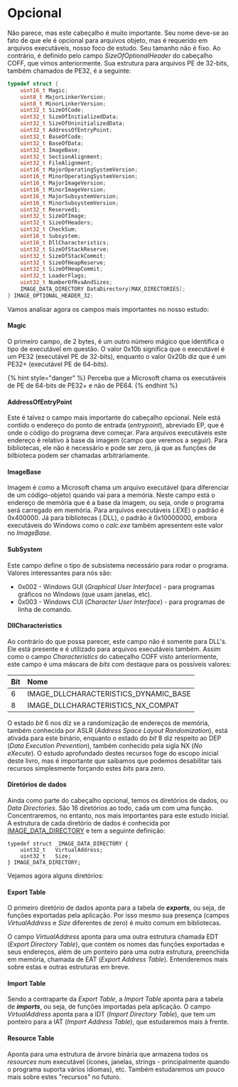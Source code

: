 # Opcional

Não parece, mas este cabeçalho é muito importante. Seu nome deve-se ao fato de que ele é opcional para arquivos objeto, mas é requerido em arquivos executáveis, nosso foco de estudo. Seu tamanho não é fixo. Ao contrário, é definido pelo campo _SizeOfOptionalHeader_ do cabeçalho COFF, que vimos anteriormente. Sua estrutura para arquivos PE de 32-bits, também chamados de PE32, é a seguinte:

```c
typedef struct {
    uint16_t Magic;
    uint8_t MajorLinkerVersion;
    uint8_t MinorLinkerVersion;
    uint32_t SizeOfCode;
    uint32_t SizeOfInitializedData;
    uint32_t SizeOfUninitializedData;
    uint32_t AddressOfEntryPoint;
    uint32_t BaseOfCode;
    uint32_t BaseOfData;
    uint32_t ImageBase;
    uint32_t SectionAlignment;
    uint32_t FileAlignment;
    uint16_t MajorOperatingSystemVersion;
    uint16_t MinorOperatingSystemVersion;
    uint16_t MajorImageVersion;
    uint16_t MinorImageVersion;
    uint16_t MajorSubsystemVersion;
    uint16_t MinorSubsystemVersion;
    uint32_t Reserved1;
    uint32_t SizeOfImage;
    uint32_t SizeOfHeaders;
    uint32_t CheckSum;
    uint16_t Subsystem;
    uint16_t DllCharacteristics;
    uint32_t SizeOfStackReserve;
    uint32_t SizeOfStackCommit;
    uint32_t SizeOfHeapReserve;
    uint32_t SizeOfHeapCommit;
    uint32_t LoaderFlags;
    uint32_t NumberOfRvaAndSizes;
    IMAGE_DATA_DIRECTORY DataDirectory[MAX_DIRECTORIES];
} IMAGE_OPTIONAL_HEADER_32;
```

Vamos analisar agora os campos mais importantes no nosso estudo:

#### **Magic**

O primeiro campo, de 2 bytes, é um outro número mágico que identifica o tipo de executável em questão. O valor 0x10b significa que o executável é um PE32 \(executável PE de 32-bits\), enquanto o valor 0x20b diz que é um PE32+ \(executável PE de 64-bits\).

{% hint style="danger" %}
Perceba que a Microsoft chama os executáveis de PE de 64-bits de PE32+ e não de PE64.
{% endhint %}

#### **AddressOfEntryPoint**

Este é talvez o campo mais importante do cabeçalho opcional. Nele está contido o endereço do ponto de entrada \(_entrypoint_\), abreviado EP, que é onde o código do programa deve começar. Para arquivos executáveis este endereço é relativo à base da imagem \(campo que veremos a seguir\). Para bibliotecas, ele não é necessário e pode ser zero, já que as funções de bilbioteca podem ser chamadas arbitrariamente.

#### **ImageBase**

Imagem é como a Microsoft chama um arquivo executável \(para diferenciar de um código-objeto\) quando vai para a memória. Neste campo está o endereço de memória que é a base da imagem, ou seja, onde o programa será carregado em memória. Para arquivos executáveis \(.EXE\) o padrão é 0x400000. Já para bibliotecas \(.DLL\), o padrão é 0x10000000, embora executáveis do Windows como o _calc.exe_ também apresentem este valor no _ImageBase_.

#### **SubSystem**

Este campo define o tipo de subsistema necessário para rodar o programa. Valores interessantes para nós são:

* 0x002 - Windows GUI \(_Graphical User Interface_\) - para programas gráficos no Windows \(que usam janelas, etc\).
* 0x003 - Windows CUI \(_Character User Interface_\) - para programas de linha de comando.

#### **DllCharacteristics**

Ao contrário do que possa parecer, este campo não é somente para DLL's. Ele está presente e é utilizado para arquivos executáveis também. Assim como o campo _Characteristics_ do cabeçalho COFF visto anteriormente, este campo é uma máscara de _bits_ com destaque para os possíveis valores:

| Bit | Nome |
| :--- | :--- |
| 6 | IMAGE\_DLLCHARACTERISTICS\_DYNAMIC\_BASE |
| 8 | IMAGE\_DLLCHARACTERISTICS\_NX\_COMPAT |

O estado _bit_ 6 nos diz se a randomização de endereços de memória, também conhecida por ASLR \(_Address Space Layout Randomization_\), está ativada para este binário, enquanto o estado do _bit_ 8 diz respeito ao DEP \(_Data Execution Prevention_\), também conhecido pela sigla NX \(_No eXecute_\). O estudo aprofundado destes recursos foge do escopo inicial deste livro, mas é importante que saibamos que podemos desabilitar tais recursos simplesmente forçando estes _bits_ para zero.

#### Diretórios de dados

Ainda como parte do cabeçalho opcional, temos os diretórios de dados, ou _Data Directories_. São 16 diretórios ao todo, cada um com uma função. Concentraremos, no entanto, nos mais importantes para este estudo inicial. A estrutura de cada diretório de dados é conhecida por [IMAGE\_DATA\_DIRECTORY](https://msdn.microsoft.com/en-us/library/windows/desktop/ms680305%28v=vs.85%29.aspx) e tem a seguinte definição:

```text
typedef struct _IMAGE_DATA_DIRECTORY {
    uint32_t   VirtualAddress;
    uint32_t   Size;
} IMAGE_DATA_DIRECTORY;
```

Vejamos agora alguns diretórios:

#### **Export Table**

O primeiro diretório de dados aponta para a tabela de _**exports**_, ou seja, de funções exportadas pela aplicação. Por isso mesmo sua presença \(campos _VirtualAddress_ e _Size_ diferentes de zero\) é muito comum em bibliotecas.

O campo _VirtualAddress_ aponta para uma outra estrutura chamada EDT \(_Export Directory Table_\), que contém os nomes das funções exportadas e seus endereços, além de um ponteiro para uma outra estrutura, preenchida em memória, chamada de EAT \(_Export Address Table_\). Entenderemos mais sobre estas e outras estruturas em breve.

#### **Import Table**

Sendo a contraparte da _Export Table_, a _Import Table_ aponta para a tabela de _**imports**_, ou seja, de funções importadas pela aplicação. O campo _VirtualAddress_ aponta para a IDT \(_Import Directory Table_\), que tem um ponteiro para a IAT \(_Import Address Table_\), que estudaremos mais à frente.

#### **Resource Table**

Aponta para uma estrutura de árvore binária que armazena todos os _resources_ num executável \(ícones, janelas, strings - principalmente quando o programa suporta vários idiomas\), etc. Também estudaremos um pouco mais sobre estes "recursos" no futuro.

